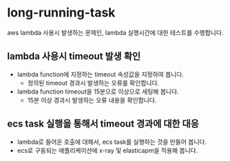 # long-running-task

aws lambda 사용시 발생하는 문제인, lambda 실행시간에 대한 테스트를 수행합니다.

## lambda 사용시 timeout 발생 확인

  * lambda function에 지정하는 timeout 속성값을 지정하여 봅니다.
    * 정의된 timeout 경과시 발생하는 오류를 확인합니다.
  * lambda function timeout을 15분으로 이상으로 세팅해 봅니다.
    * 15분 이상 경과시 발생하는 오류 내용을 확인합니다.

## ecs task 실행을 통해서 timeout 경과에 대한 대응

  * lambda로 들어온 호출에 대해서, ecs task를 실행하는 것을 만들어 봅니다.
  * ecs로 구동되는 애플리케이션에 x-ray 및 elasticapm을 적용해 봅니다.
